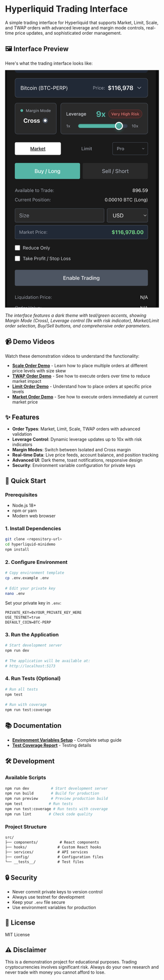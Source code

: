# Hyperliquid Trading Interface

A simple trading interface for Hyperliquid that supports Market, Limit, Scale, and TWAP orders with advanced leverage and margin mode controls, real-time price updates, and sophisticated order management.

## 🖼️ Interface Preview

Here's what the trading interface looks like:

![Hyperliquid Trading Interface](ScreenshotUI.png)

*The interface features a dark theme with teal/green accents, showing Margin Mode (Cross), Leverage control (9x with risk indicator), Market/Limit order selection, Buy/Sell buttons, and comprehensive order parameters.*

## 📹 Demo Videos

Watch these demonstration videos to understand the functionality:

- **[Scale Order Demo](https://www.loom.com/share/5feaa6e04e904bc5bd75d53d2f387994?sid=c364f19f-f0f5-46b6-bb41-9dafb2a5d4b6)** - Learn how to place multiple orders at different price levels with size skew
- **[TWAP Order Demo](https://www.loom.com/share/f113a7fc83764f188b9828587bd3aaf6?sid=4f8c6cbf-881f-4cd3-9fbd-d8a99e0e269c)** - See how to execute orders over time to reduce market impact
- **[Limit Order Demo](https://www.loom.com/share/8392967a459e47fea42ba7a4d8c1fbc4?sid=dca3765e-0c26-4b68-ac4d-11dc3c2a3f4c)** - Understand how to place orders at specific price levels
- **[Market Order Demo](https://www.loom.com/share/47cff0dc410b4dcc86b35a1323d59077?sid=a79e74a0-07de-46c6-95a8-24ba1c8c859f)** - See how to execute orders immediately at current market price

## ✨ Features

- **Order Types**: Market, Limit, Scale, TWAP orders with advanced validation
- **Leverage Control**: Dynamic leverage updates up to 10x with risk indicators
- **Margin Modes**: Switch between Isolated and Cross margin
- **Real-time Data**: Live price feeds, account balance, and position tracking
- **Advanced UI**: Dark theme, toast notifications, responsive design
- **Security**: Environment variable configuration for private keys

## 🚀 Quick Start

### Prerequisites
- Node.js 18+
- npm or yarn
- Modern web browser

### 1. Install Dependencies
```bash
git clone <repository-url>
cd hyperliquid-minidemo
npm install
```

### 2. Configure Environment
```bash
# Copy environment template
cp .env.example .env

# Edit your private key
nano .env
```

Set your private key in `.env`:
```env
PRIVATE_KEY=0xYOUR_PRIVATE_KEY_HERE
USE_TESTNET=true
DEFAULT_COIN=BTC-PERP
```

### 3. Run the Application
```bash
# Start development server
npm run dev

# The application will be available at:
# http://localhost:5173
```

### 4. Run Tests (Optional)
```bash
# Run all tests
npm test

# Run with coverage
npm run test:coverage
```

## 📚 Documentation

- **[Environment Variables Setup](ENV_SETUP.md)** - Complete setup guide
- **[Test Coverage Report](src/__tests__/TEST_COVERAGE_REPORT.md)** - Testing details

## 🛠️ Development

### Available Scripts
```bash
npm run dev          # Start development server
npm run build        # Build for production
npm run preview      # Preview production build
npm test            # Run tests
npm run test:coverage # Run tests with coverage
npm run lint        # Check code quality
```

### Project Structure
```
src/
├── components/          # React components
├── hooks/              # Custom React hooks
├── services/           # API services
├── config/             # Configuration files
└── __tests__/          # Test files
```

## 🔒 Security

- Never commit private keys to version control
- Always use testnet for development
- Keep your `.env` file secure
- Use environment variables for production

## 📄 License

MIT License

## ⚠️ Disclaimer

This is a demonstration project for educational purposes. Trading cryptocurrencies involves significant risk. Always do your own research and never trade with money you cannot afford to lose.